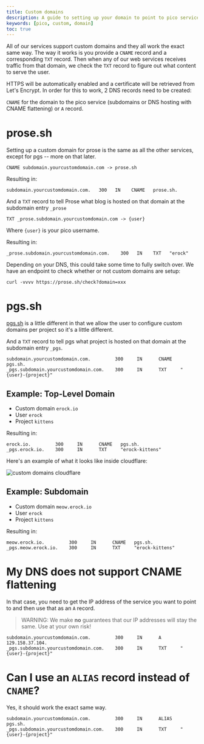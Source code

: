 ```yaml
---
title: Custom domains
description: A guide to setting up your domain to point to pico services
keywords: [pico, custom, domain]
toc: true
---
```


All of our services support custom domains and they all work the exact same way.
The way it works is you provide a `CNAME` record and a corresponding `TXT`
record. Then when any of our web services receives traffic from that domain, we
check the `TXT` record to figure out what content to serve the user.

HTTPS will be automatically enabled and a certificate will be retrieved from
Let's Encrypt. In order for this to work, 2 DNS records need to be created:

`CNAME` for the domain to the pico service (subdomains or DNS hosting with CNAME
flattening) or `A` record.

# prose.sh

Setting up a custom domain for prose is the same as all the other services,
except for pgs -- more on that later.

```
CNAME subdomain.yourcustomdomain.com -> prose.sh
```

Resulting in:

```
subdomain.yourcustomdomain.com.   300   IN    CNAME   prose.sh.
```

And a `TXT` record to tell Prose what blog is hosted on that domain at the
subdomain entry `_prose`

```
TXT _prose.subdomain.yourcustomdomain.com -> {user}
```

Where `{user}` is your pico username.

Resulting in:

```
_prose.subdomain.yourcustomdomain.com.    300   IN    TXT   "erock"
```

Depending on your DNS, this could take some time to fully switch over. We have
an endpoint to check whether or not custom domains are setup:

```
curl -vvvv https://prose.sh/check?domain=xxx
```

# pgs.sh

[pgs.sh](https://pgs.sh) is a little different in that we allow the user to
configure custom domains per project so it's a little different.

And a `TXT` record to tell pgs what project is hosted on that domain at the
subdomain entry `_pgs`.

```
subdomain.yourcustomdomain.com.         300     IN      CNAME   pgs.sh.
_pgs.subdomain.yourcustomdomain.com.    300     IN      TXT     "{user}-{project}"
```

## Example: Top-Level Domain

- Custom domain `erock.io`
- User `erock`
- Project `kittens`

Resulting in:

```
erock.io.         300     IN      CNAME   pgs.sh.
_pgs.erock.io.    300     IN      TXT     "erock-kittens"
```

Here's an example of what it looks like inside cloudflare:

![custom domains cloudflare](/custom-domains-cloudflare.png)

## Example: Subdomain

- Custom domain `meow.erock.io`
- User `erock`
- Project `kittens`

Resulting in:

```
meow.erock.io.         300     IN      CNAME   pgs.sh.
_pgs.meow.erock.io.    300     IN      TXT     "erock-kittens"
```

# My DNS does **not** support CNAME flattening

In that case, you need to get the IP address of the service you want to point to
and then use that as an `A` record.

> WARNING: We make **no** guarantees that our IP addresses will stay the same.
> Use at your own risk!

```
subdomain.yourcustomdomain.com.         300     IN      A       129.158.37.104.
_pgs.subdomain.yourcustomdomain.com.    300     IN      TXT     "{user}-{project}"
```

# Can I use an `ALIAS` record instead of `CNAME`?

Yes, it should work the exact same way.

```
subdomain.yourcustomdomain.com.         300     IN      ALIAS   pgs.sh.
_pgs.subdomain.yourcustomdomain.com.    300     IN      TXT     "{user}-{project}"
```
